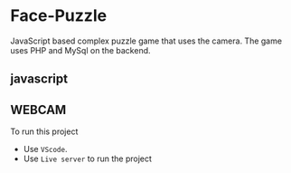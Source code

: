 # Face-Puzzle
JavaScript based complex puzzle game that uses the camera.
The game uses PHP and MySql on the backend.

## javascript
## WEBCAM
To run this project
- Use `VScode`.
- Use `Live server` to run the project
